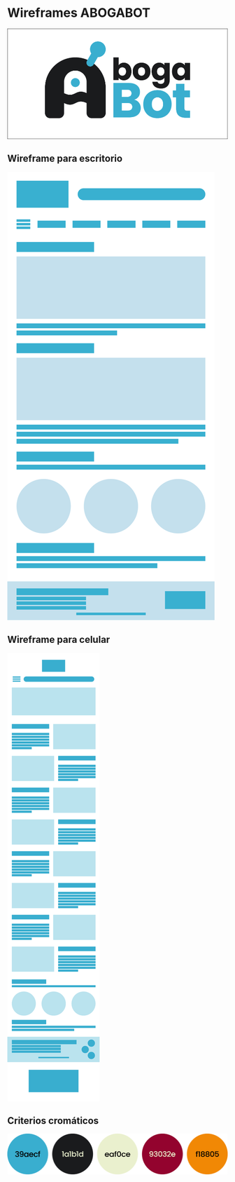 # Wireframes ABOGABOT
![ABOGABOT LOGO](/RESOURCES/ABOGABOT%20logo%20en%20fondo%20blanco.png)  

## Wireframe para escritorio
![WIREFRAME DESKTOP](/RESOURCES/ABOGABOT%20WIREFRAME%20DESKTOP.png)  

## Wireframe para celular
![WIREFRAME MOBILE](/RESOURCES/ABOGABOT%20WIREFRAMES%20MOBILE.png)  

## Criterios cromáticos
![Paleta de color](/RESOURCES/Paleta%20de%20color.png)